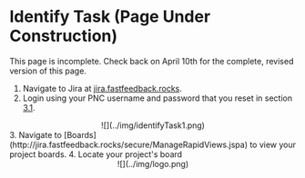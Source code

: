 # Identify Task (Page Under Construction)

This page is incomplete. Check back on April 10th for the complete, revised version of this page.

1. Navigate to Jira at [jira.fastfeedback.rocks](http://jira.fastfeedback.rocks/).
2. Login using your PNC username and password that you reset in section [3.1](https://docs.fastfeedback.rocks/#/3/3.1-login).
<center>
  ![](../img/identifyTask1.png)
</center>
3. Navigate to [Boards](http://jira.fastfeedback.rocks/secure/ManageRapidViews.jspa) to view your project boards.
4. Locate your project's board

<center id="footer">
  ![](../img/logo.png)
</center>

